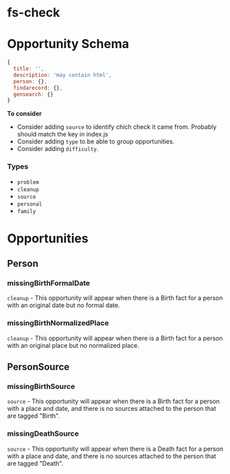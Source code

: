 # fs-check

# Opportunity Schema
````javascript
{
  title: '',
  description: 'may contain html',
  person: {},
  findarecord: {},
  gensearch: {}
}
````

**To consider**

* Consider adding `source` to identify chich check it came from. Probably should match the key in index.js
* Consider adding `type` to be able to group opportunities.
* Consider adding `difficulty`.

### Types

* `problem`
* `cleanup`
* `source`
* `personal`
* `family`

# Opportunities

## Person

### missingBirthFormalDate
`cleanup` - This opportunity will appear when there is a Birth fact for a person with an original date but no formal date.

### missingBirthNormalizedPlace
`cleanup` - This opportunity will appear when there is a Birth fact for a person with an original place but no normalized place.

## PersonSource

### missingBirthSource
`source` - This opportunity will appear when there is a Birth fact for a person with a place and date, and there is no sources attached to the person that are tagged "Birth".

### missingDeathSource
`source` - This opportunity will appear when there is a Death fact for a person with a place and date, and there is no sources attached to the person that are tagged "Death".